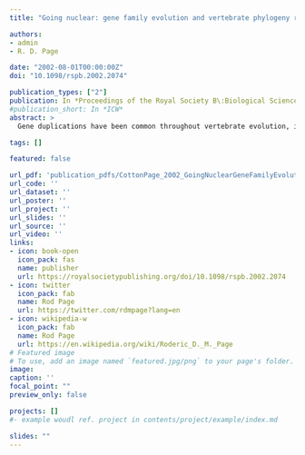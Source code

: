 ```yaml
---
title: "Going nuclear: gene family evolution and vertebrate phylogeny reconciled"

authors:
- admin
- R. D. Page

date: "2002-08-01T00:00:00Z"
doi: "10.1098/rspb.2002.2074"

publication_types: ["2"]
publication: In *Proceedings of the Royal Society B\:Biological Sciences* 269\:1555--1561
#publication_short: In *ICW*
abstract: >
  Gene duplications have been common throughout vertebrate evolution, introducing paralogy and so complicating phylogenetic inference from nuclear genes. Reconciled trees are one method capable of dealing with paralogy, using the relationship between a gene phylogeny and the phylogeny of the organisms containing those genes to identify gene duplication events. This allows us to infer phylogenies from gene families containing both orthologous and paralogous copies. Vertebrate phylogeny is well understood from morphological and palaeontological data, but studies using mitochondrial sequence data have failed to reproduce this classical view. Reconciled tree analysis of a database of 118 vertebrate gene families supports a largely classical vertebrate phylogeny.

tags: []

featured: false

url_pdf: 'publication_pdfs/CottonPage_2002_GoingNuclearGeneFamilyEvolutionAndVertebratePhylogenyReconsidered_ProcRoySocB.pdf'
url_code: ''
url_dataset: ''
url_poster: ''
url_project: ''
url_slides: ''
url_source: ''
url_video: ''
links:
- icon: book-open
  icon_pack: fas
  name: publisher
  url: https://royalsocietypublishing.org/doi/10.1098/rspb.2002.2074
- icon: twitter
  icon_pack: fab
  name: Rod Page
  url: https://twitter.com/rdmpage?lang=en
- icon: wikipedia-w
  icon_pack: fab
  name: Rod Page
  url: https://en.wikipedia.org/wiki/Roderic_D._M._Page
# Featured image
# To use, add an image named `featured.jpg/png` to your page's folder.
image:
caption: ''
focal_point: ""
preview_only: false

projects: []
#- example woudl ref. project in contents/project/example/index.md

slides: ""
---
```

